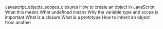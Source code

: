 Javascript_objects_scopes_closures
How to create an object in JavaScript
What this means
What undefined means
Why the variable type and scope is important
What is a closure
What is a prototype
How to inherit an object from another
